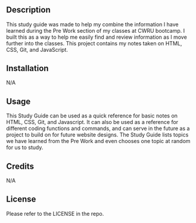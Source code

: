 # <Prework Study Guide>

## Description

This study guide was made to help my combine the information I have learned during the Pre Work section of my classes at CWRU bootcamp. I built this as a way to help me easily find and review information as I move further into the classes. This project contains my notes taken on HTML, CSS, Git, and JavaScript. 

## Installation

N/A

## Usage

This Study Guide can be used as a quick reference for basic notes on HTML, CSS, Git, and Javascript. It can also be used as a reference for different coding functions and commands, and can serve in the future as a project to build on for future website designs. The Study Guide lists topics we have learned from the Pre Work and even chooses one topic at random for us to study.

## Credits

N/A

## License

Please refer to the LICENSE in the repo.

